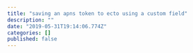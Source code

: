 ```yaml
---
title: "saving an apns token to ecto using a custom field"
description: ""
date: "2019-05-31T19:14:06.774Z"
categories: []
published: false
---
```


